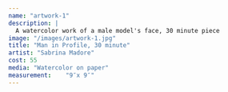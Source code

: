 ```yaml
---
name: "artwork-1"
description: |
  A watercolor work of a male model's face, 30 minute piece
image: "/images/artwork-1.jpg"
title: "Man in Profile, 30 minute"
artist: "Sabrina Madore"
cost: 55
media: "Watercolor on paper"
measurement: 	"9″x 9″"
---
```

